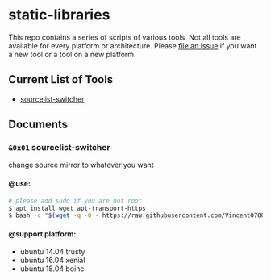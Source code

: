# static-libraries

This repo contains a series of scripts of various tools. Not all tools are
available for every platform or architecture.  Please [file an issue][1]
if you want a new tool or a tool on a new platform.

## Current List of Tools

- [sourcelist-switcher](#doc-sourcelist-switcher)


## Documents

### `&0x01` <span id="doc-sourcelist-switcher">sourcelist-switcher</span>
change source mirror to whatever you want

#### @use:

```bash
# please add sudo if you are not root
$ apt install wget apt-transport-https
$ bash -c "$(wget -q -O - https://raw.githubusercontent.com/Vincent0700/static-libraries/master/source/sourcelist-switcher/sourcelist-switcher.sh)"
```

#### @support platform:

- ubuntu 14.04 trusty
- ubuntu 16.04 xenial
- ubuntu 18.04 boinc


[1]: https://github.com/Vincent0700/static-libraries/issues/new
